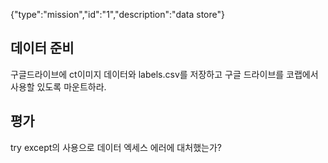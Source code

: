 {"type":"mission","id":"1","description":"data store"}
## 데이터 준비 
구글드라이브에 ct이미지 데이터와 labels.csv를 저장하고 구글 드라이브를 코랩에서 사용할 있도록 마운트하라.
## 평가
try except의 사용으로 데이터 엑세스 에러에 대처했는가?

 
